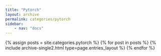 ```yaml
---
title: "Pytorch"
layout: archive
permalink: categories/pytorch
sidebar:
    - nav: "docs"
---
```



{% assign posts = site.categories.pytorch %}
{% for post in posts %} {% include archive-single2.html type=page.entries_layout %} {% endfor %}
